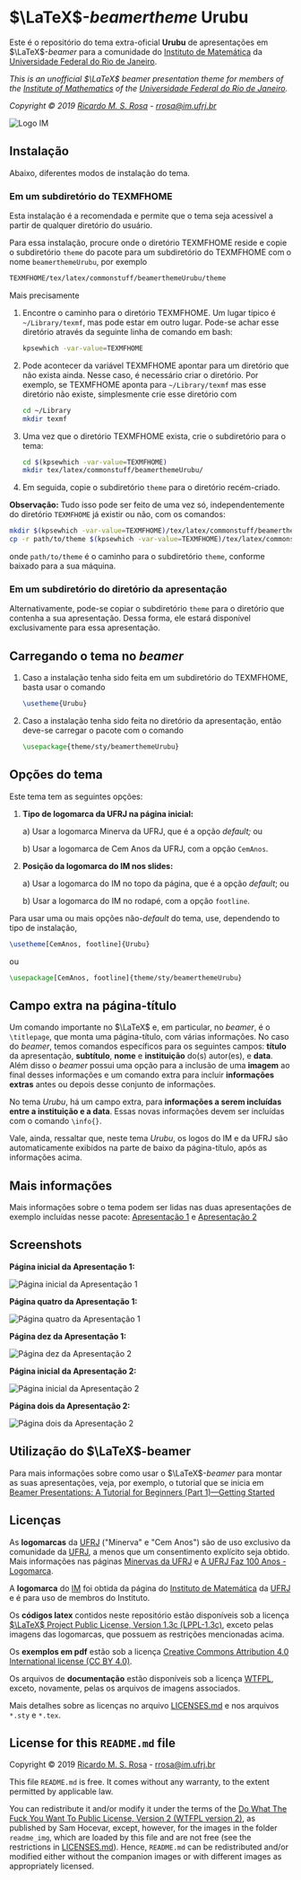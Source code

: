 # $\LaTeX$-*beamertheme* Urubu

Este é o repositório do tema extra-oficial **Urubu** de apresentações em $\LaTeX$-*beamer* para a comunidade do [Instituto de Matemática](http://www.im.ufrj.br) da [Universidade Federal do Rio de Janeiro](https://ufrj.br).

*This is an unofficial $\LaTeX$ beamer presentation theme for members of the [Institute of Mathematics](http://www.im.ufrj.br/index.php/en/) of the [Universidade Federal do Rio de Janeiro](http://www.im.ufrj.br).*

*Copyright © 2019 [Ricardo M. S. Rosa](http://www.im.ufrj.br/rrosa) - rrosa@im.ufrj.br*

![Logo IM](readme_img/logoIM_small.png)

## Instalação

Abaixo, diferentes modos de instalação do tema.

### Em um subdiretório do TEXMFHOME

Esta instalação é a recomendada e permite que o tema seja acessível a partir de qualquer diretório do usuário.

Para essa instalação, procure onde o diretório TEXMFHOME reside e copie o subdiretório `theme` do pacote para um subdiretório do TEXMFHOME com o nome `beamerthemeUrubu`, por exemplo

```bash
TEXMFHOME/tex/latex/commonstuff/beamerthemeUrubu/theme
```

Mais precisamente

1. Encontre o caminho para o diretório TEXMFHOME. Um lugar típico é `~/Library/texmf`, mas pode estar em outro lugar. Pode-se achar esse diretório através da seguinte linha de comando em bash:

    ```bash
    kpsewhich -var-value=TEXMFHOME
    ```

1. Pode acontecer da variável TEXMFHOME apontar para um diretório que não exista ainda. Nesse caso, é necessário criar o diretório. Por exemplo, se TEXMFHOME aponta para `~/Library/texmf` mas esse diretório não existe, simplesmente crie esse diretório com

    ```bash
    cd ~/Library
    mkdir texmf
    ```

1. Uma vez que o diretório TEXMFHOME exista, crie o subdiretório para o tema:

    ```bash
    cd $(kpsewhich -var-value=TEXMFHOME)
    mkdir tex/latex/commonstuff/beamerthemeUrubu/
    ```

1. Em seguida, copie o subdiretório `theme` para o diretório recém-criado.

**Observação:** Tudo isso pode ser feito de uma vez só, independentemente do diretório `TEXMFHOME` já existir ou não, com os comandos:

```bash
mkdir $(kpsewhich -var-value=TEXMFHOME)/tex/latex/commonstuff/beamerthemeUrubu/
cp -r path/to/theme $(kpsewhich -var-value=TEXMFHOME)/tex/latex/commonstuff/beamerthemeUrubu/
```

onde `path/to/theme` é o caminho para o subdiretório `theme`, conforme baixado para a sua máquina.

### Em um subdiretório do diretório da apresentação

Alternativamente, pode-se copiar o subdiretório `theme` para o diretório que contenha a sua apresentação. Dessa forma, ele estará disponível exclusivamente para essa apresentação.

## Carregando o tema no *beamer*

1. Caso a instalação tenha sido feita em um subdiretório do TEXMFHOME, basta usar o comando

    ```latex
    \usetheme{Urubu}
    ```

1. Caso a instalação tenha sido feita no diretório da apresentação, então deve-se carregar o pacote com o comando

    ```latex
    \usepackage{theme/sty/beamerthemeUrubu}
    ```

## Opções do tema

Este tema tem as seguintes opções:

1. **Tipo de logomarca da UFRJ na página inicial:**

    a) Usar a logomarca Minerva da UFRJ, que é a opção *default;* ou

    b) Usar a logomarca de Cem Anos da UFRJ, com a opção `CemAnos`.

2. **Posição da logomarca do IM nos slides:**

    a) Usar a logomarca do IM no topo da página, que é a opção *default*; ou

    b) Usar a logomarca do IM no rodapé, com a opção `footline`.

Para usar uma ou mais opções não-*default* do tema, use, dependendo to tipo de instalação,

```latex
\usetheme[CemAnos, footline]{Urubu}
```

ou

```latex
\usepackage[CemAnos, footline]{theme/sty/beamerthemeUrubu}
```

## Campo extra na página-título

Um comando importante no $\LaTeX$ e, em particular, no *beamer*, é o `\titlepage`, que monta uma página-título, com várias informações. No caso do *beamer*, temos comandos específicos para os seguintes campos: **título** da apresentação, **subtítulo**, **nome** e **instituição** do(s) autor(es), e **data**. Além disso o *beamer* possui uma opção para a inclusão de uma **imagem** ao final desses informações e um comando extra para incluir **informações extras** antes ou depois desse conjunto de informações.

No tema *Urubu*, há um campo extra, para **informações a serem incluídas entre a instituição e a data**. Essas novas informações devem ser incluídas com o comando `\info{}`.

Vale, ainda, ressaltar que, neste tema *Urubu*, os logos do IM e da UFRJ são automaticamente exibidos na parte de baixo da página-título, após as informações acima.

## Mais informações

Mais informações sobre o tema podem ser lidas nas duas apresentações de exemplo incluídas nesse pacote: [Apresentação 1](apresentacoes/apresentacao1.pdf) e [Apresentação 2](apresentacoes/apresentacao2.pdf)

## Screenshots

**Página inicial da Apresentação 1:**

![Página inicial da Apresentação 1](readme_img/apresentacao1_p1.png)

**Página quatro da Apresentação 1:**

![Página quatro da Apresentação 1](readme_img/apresentacao1_p4.png)

**Página dez da Apresentação 1:**

![Página dez da Apresentação 2](readme_img/apresentacao1_p10.png)

**Página inicial da Apresentação 2:**

![Página inicial da Apresentação 2](readme_img/apresentacao2_p1.png)

**Página dois da Apresentação 2:**

![Página dois da Apresentação 2](readme_img/apresentacao2_p2.png)

## Utilização do $\LaTeX$-beamer

Para mais informações sobre como usar o $\LaTeX$-*beamer* para montar as suas apresentações, veja, por exemplo, o tutorial que se inicia em [Beamer Presentations: A Tutorial for Beginners (Part 1)—Getting Started](https://www.overleaf.com/learn/latex/Beamer_Presentations:_A_Tutorial_for_Beginners_(Part_1)—Getting_Started.)

## Licenças

As **logomarcas** da [UFRJ](https://ufrj.br) ("Minerva" e "Cem Anos") são de uso exclusivo da comunidade da [UFRJ](https://ufrj.br), a menos que um consentimento explícito seja obtido. Mais informações nas páginas [Minervas da UFRJ](https://ufrj.br/minervas) e [A UFRJ Faz 100 Anos - Logomarca](https://ufrj.br/ufrjfaz100anoslogomarca).

A **logomarca** do [IM](http://www.im.ufrj.br) foi obtida da página do [Instituto de Matemática](http://www.im.ufrj.br) da [UFRJ](https://ufrj.br) e é para uso de membros do Instituto.

Os **códigos latex** contidos neste repositório estão disponíveis sob a licença [$\LaTeX$ Project Public License, Version 1.3c (LPPL-1.3c)](https://opensource.org/licenses/LPPL-1.3c), exceto pelas imagens das logomarcas, que possuem as restrições mencionadas acima.

Os **exemplos em pdf** estão sob a licença [Creative Commons Attribution 4.0 International license (CC BY 4.0)](https://creativecommons.org/licenses/by/4.0/).

Os arquivos de **documentação** estão disponíveis sob a licença [WTFPL](http://www.wtfpl.net/), exceto, novamente, pelas os arquivos de imagens associados.

Mais detalhes sobre as licenças no arquivo [LICENSES.md](LICENSES.md) e nos arquivos `*.sty` e `*.tex`.

## License for this `README.md` file

Copyright © 2019 [Ricardo M. S. Rosa](http://www.im.ufrj.br/rrosa) - <rrosa@im.ufrj.br>

This file `README.md` is free. It comes without any warranty, to the extent permitted by applicable law.

You can redistribute it and/or modify it under the terms of the [Do What The Fuck You Want To Public License, Version 2 (WTFPL version 2)](http://www.wtfpl.net/), as published by Sam Hocevar, except, however, for the images in the folder `readme_img`, which are loaded by this file and are not free (see the restrictions in [LICENSES.md](LICENSES.md)). Hence, `README.md` can be redistributed and/or modified either without the companion images or with different images as appropriately licensed.
